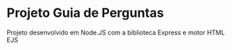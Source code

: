 # Projeto Guia de Perguntas
Projeto desenvolvido em Node.JS com a biblioteca Express e motor HTML EJS